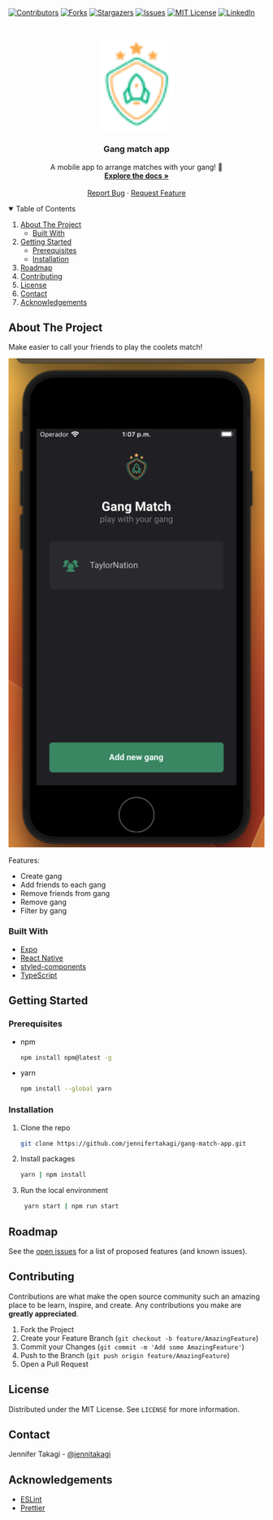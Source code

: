 <!-- Inspired by https://github.com/jennifertakagi/gang-match-app -->

<!-- PROJECT SHIELDS -->

[![Contributors][contributors-shield]][contributors-url]
[![Forks][forks-shield]][forks-url]
[![Stargazers][stars-shield]][stars-url]
[![Issues][issues-shield]][issues-url]
[![MIT License][license-shield]][license-url]
[![LinkedIn][linkedin-shield]][linkedin-url]

<!-- PROJECT LOGO -->
<br />
<p align="center">
  <a href="https://github.com/jennifertakagi/gang-match-app">
    <img src="docs/logo.png" alt="Logo" width="150">
  </a>

  <h3 align="center">Gang match app</h3>

  <p align="center">
    A mobile app to arrange matches with your gang! 🏀
    <br />
    <a href="https://github.com/jennifertakagi/gang-match-app"><strong>Explore the docs »</strong></a>
    <br />
    <br />
    <a href="https://github.com/jennifertakagi/gang-match-app/issues">Report Bug</a>
    ·
    <a href="https://github.com/jennifertakagi/gang-match-app/issues">Request Feature</a>
  </p>
</p>

<!-- TABLE OF CONTENTS -->
<details open="open">
  <summary>Table of Contents</summary>
  <ol>
    <li>
      <a href="#about-the-project">About The Project</a>
      <ul>
        <li><a href="#built-with">Built With</a></li>
      </ul>
    </li>
    <li>
      <a href="#getting-started">Getting Started</a>
      <ul>
        <li><a href="#prerequisites">Prerequisites</a></li>
        <li><a href="#installation">Installation</a></li>
      </ul>
    </li>
    <li><a href="#roadmap">Roadmap</a></li>
    <li><a href="#contributing">Contributing</a></li>
    <li><a href="#license">License</a></li>
    <li><a href="#contact">Contact</a></li>
    <li><a href="#acknowledgements">Acknowledgements</a></li>
  </ol>
</details>

<!-- ABOUT THE PROJECT -->

## About The Project

Make easier to call your friends to play the coolets match!

[![Product Name Screen Shot][product-screenshot]](#)

Features:

- Create gang
- Add friends to each gang
- Remove friends from gang
- Remove gang
- Filter by gang

### Built With

- [Expo](https://expo.dev/)
- [React Native](https://reactnative.dev/)
- [styled-components](https://styled-components.com/)
- [TypeScript](https://www.typescriptlang.org/)

<!-- GETTING STARTED -->

## Getting Started

### Prerequisites

- npm

  ```sh
  npm install npm@latest -g
  ```

- yarn

  ```sh
  npm install --global yarn
  ```

### Installation

1. Clone the repo
   ```sh
   git clone https://github.com/jennifertakagi/gang-match-app.git
   ```
2. Install packages

   ```sh
   yarn | npm install
   ```

3. Run the local environment
   ```sh
    yarn start | npm run start
   ```

<!-- ROADMAP -->

## Roadmap

See the [open issues](https://github.com/jennifertakagi/gang-match-app/issues) for a list of proposed features (and known issues).

<!-- CONTRIBUTING -->

## Contributing

Contributions are what make the open source community such an amazing place to be learn, inspire, and create. Any contributions you make are **greatly appreciated**.

1. Fork the Project
2. Create your Feature Branch (`git checkout -b feature/AmazingFeature`)
3. Commit your Changes (`git commit -m 'Add some AmazingFeature'`)
4. Push to the Branch (`git push origin feature/AmazingFeature`)
5. Open a Pull Request

<!-- LICENSE -->

## License

Distributed under the MIT License. See `LICENSE` for more information.

<!-- CONTACT -->

## Contact

Jennifer Takagi - [@jennitakagi](https://twitter.com/jennitakagi)

<!-- ACKNOWLEDGEMENTS -->

## Acknowledgements

- [ESLint](https://eslint.org/)
- [Prettier](https://prettier.io/)

<!-- MARKDOWN LINKS & IMAGES -->
<!-- https://www.markdownguide.org/basic-syntax/#reference-style-links -->

[contributors-shield]: https://img.shields.io/github/contributors/jennifertakagi/gang-match-app.svg?style=for-the-badge
[contributors-url]: https://github.com/jennifertakagi/gang-match-app/graphs/contributors
[forks-shield]: https://img.shields.io/github/forks/jennifertakagi/gang-match-app.svg?style=for-the-badge
[forks-url]: https://github.com/jennifertakagi/gang-match-app/network/members
[stars-shield]: https://img.shields.io/github/stars/jennifertakagi/gang-match-app.svg?style=for-the-badge
[stars-url]: https://github.com/jennifertakagi/gang-match-app/stargazers
[issues-shield]: https://img.shields.io/github/issues/jennifertakagi/gang-match-app.svg?style=for-the-badge
[issues-url]: https://github.com/jennifertakagi/gang-match-app/issues
[license-shield]: https://img.shields.io/github/license/jennifertakagi/gang-match-app.svg?style=for-the-badge
[license-url]: https://github.com/jennifertakagi/gang-match-app/blob/master/LICENSE.txt
[linkedin-shield]: https://img.shields.io/badge/-LinkedIn-black.svg?style=for-the-badge&logo=linkedin&colorB=555
[linkedin-url]: https://linkedin.com/in/jennifertakagi
[product-screenshot]: docs/homepage.png
